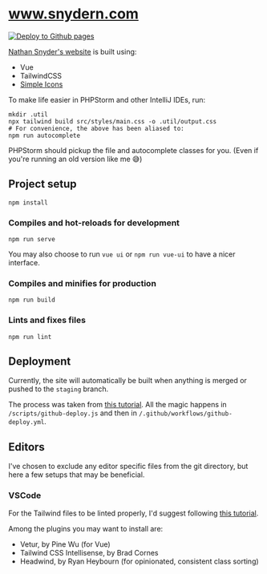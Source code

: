 # www.snydern.com

[![Deploy to Github pages](https://github.com/nsnyder/nsnyder.github.com/actions/workflows/github-deploy.yml/badge.svg)](https://github.com/nsnyder/nsnyder.github.com/actions/workflows/github-deploy.yml)

[Nathan Snyder's website](https://www.snydern.com) is built using:
- Vue
- TailwindCSS
- [Simple Icons](https://simpleicons.org)

To make life easier in PHPStorm and other IntelliJ IDEs,
run:

```
mkdir .util
npx tailwind build src/styles/main.css -o .util/output.css
# For convenience, the above has been aliased to:
npm run autocomplete
```

PHPStorm should pickup the file and autocomplete classes for you.
(Even if you're running an old version like me 😅)

## Project setup
```
npm install
```

### Compiles and hot-reloads for development
```
npm run serve
```

You may also choose to run `vue ui` or `npm run vue-ui` to have a nicer interface.

### Compiles and minifies for production
```
npm run build
```

### Lints and fixes files
```
npm run lint
```

## Deployment

Currently, the site will automatically be built when anything is merged
or pushed to the `staging` branch.

The process was taken from [this tutorial](https://dev.to/rolanddoda/deploy-to-github-pages-like-a-pro-with-github-actions-4hdg).
All the magic happens in `/scripts/github-deploy.js` and then in `/.github/workflows/github-deploy.yml`.

## Editors

I've chosen to exclude any editor specific files from the git directory,
but here a few setups that may be beneficial.

### VSCode

For the Tailwind files to be linted properly, I'd suggest following
[this tutorial](https://www.meidev.co/blog/visual-studio-code-css-linting-with-tailwind/).

Among the plugins you may want to install are:
- Vetur, by Pine Wu (for Vue)
- Tailwind CSS Intellisense, by Brad Cornes
- Headwind, by Ryan Heybourn (for opinionated, consistent class sorting)
